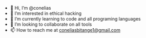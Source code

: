 - 👋 Hi, I’m @conelias
- 👀 I’m interested in ethical hacking
- 🌱 I’m currently learning to code and all programing languages
- 💞️ I’m looking to collaborate on all tools
- 📫 How to reach me at coneliasbitange1@gmail.com

<!---
conelias/conelias is a ✨ special ✨ repository because its `README.md` (this file) appears on your GitHub profile.
You can click the Preview link to take a look at your changes.
--->
